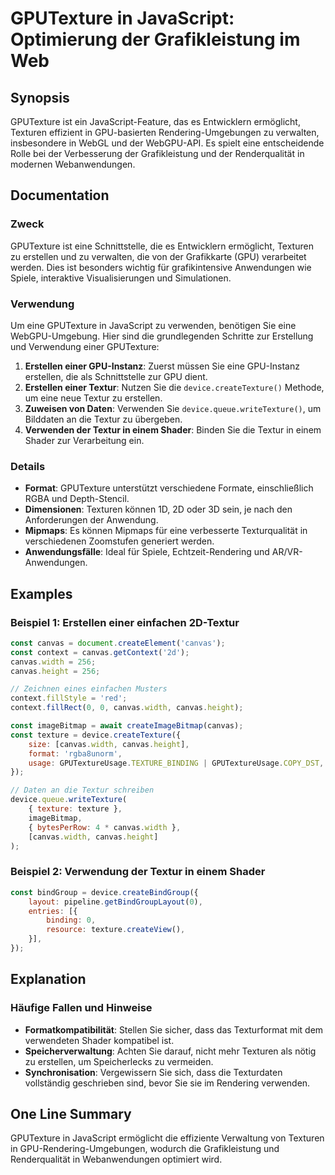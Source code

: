 <!--
Meta Description: # GPUTexture in JavaScript: Optimierung der Grafikleistung im Web ## Synopsis GPUTexture ist ein JavaScript-Feature, das es Entwicklern ermöglicht, Te...
Meta Keywords: canvas, die, sie, der, und
-->

# GPUTexture in JavaScript: Optimierung der Grafikleistung im Web

## Synopsis
GPUTexture ist ein JavaScript-Feature, das es Entwicklern ermöglicht, Texturen effizient in GPU-basierten Rendering-Umgebungen zu verwalten, insbesondere in WebGL und der WebGPU-API. Es spielt eine entscheidende Rolle bei der Verbesserung der Grafikleistung und der Renderqualität in modernen Webanwendungen.

## Documentation
### Zweck
GPUTexture ist eine Schnittstelle, die es Entwicklern ermöglicht, Texturen zu erstellen und zu verwalten, die von der Grafikkarte (GPU) verarbeitet werden. Dies ist besonders wichtig für grafikintensive Anwendungen wie Spiele, interaktive Visualisierungen und Simulationen.

### Verwendung
Um eine GPUTexture in JavaScript zu verwenden, benötigen Sie eine WebGPU-Umgebung. Hier sind die grundlegenden Schritte zur Erstellung und Verwendung einer GPUTexture:

1. **Erstellen einer GPU-Instanz**: Zuerst müssen Sie eine GPU-Instanz erstellen, die als Schnittstelle zur GPU dient.
2. **Erstellen einer Textur**: Nutzen Sie die `device.createTexture()` Methode, um eine neue Textur zu erstellen.
3. **Zuweisen von Daten**: Verwenden Sie `device.queue.writeTexture()`, um Bilddaten an die Textur zu übergeben.
4. **Verwenden der Textur in einem Shader**: Binden Sie die Textur in einem Shader zur Verarbeitung ein.

### Details
- **Format**: GPUTexture unterstützt verschiedene Formate, einschließlich RGBA und Depth-Stencil.
- **Dimensionen**: Texturen können 1D, 2D oder 3D sein, je nach den Anforderungen der Anwendung.
- **Mipmaps**: Es können Mipmaps für eine verbesserte Texturqualität in verschiedenen Zoomstufen generiert werden.
- **Anwendungsfälle**: Ideal für Spiele, Echtzeit-Rendering und AR/VR-Anwendungen.

## Examples
### Beispiel 1: Erstellen einer einfachen 2D-Textur
```javascript
const canvas = document.createElement('canvas');
const context = canvas.getContext('2d');
canvas.width = 256;
canvas.height = 256;

// Zeichnen eines einfachen Musters
context.fillStyle = 'red';
context.fillRect(0, 0, canvas.width, canvas.height);

const imageBitmap = await createImageBitmap(canvas);
const texture = device.createTexture({
    size: [canvas.width, canvas.height],
    format: 'rgba8unorm',
    usage: GPUTextureUsage.TEXTURE_BINDING | GPUTextureUsage.COPY_DST,
});

// Daten an die Textur schreiben
device.queue.writeTexture(
    { texture: texture },
    imageBitmap,
    { bytesPerRow: 4 * canvas.width },
    [canvas.width, canvas.height]
);
```

### Beispiel 2: Verwendung der Textur in einem Shader
```javascript
const bindGroup = device.createBindGroup({
    layout: pipeline.getBindGroupLayout(0),
    entries: [{
        binding: 0,
        resource: texture.createView(),
    }],
});
```

## Explanation
### Häufige Fallen und Hinweise
- **Formatkompatibilität**: Stellen Sie sicher, dass das Texturformat mit dem verwendeten Shader kompatibel ist.
- **Speicherverwaltung**: Achten Sie darauf, nicht mehr Texturen als nötig zu erstellen, um Speicherlecks zu vermeiden.
- **Synchronisation**: Vergewissern Sie sich, dass die Texturdaten vollständig geschrieben sind, bevor Sie sie im Rendering verwenden.

## One Line Summary
GPUTexture in JavaScript ermöglicht die effiziente Verwaltung von Texturen in GPU-Rendering-Umgebungen, wodurch die Grafikleistung und Renderqualität in Webanwendungen optimiert wird.